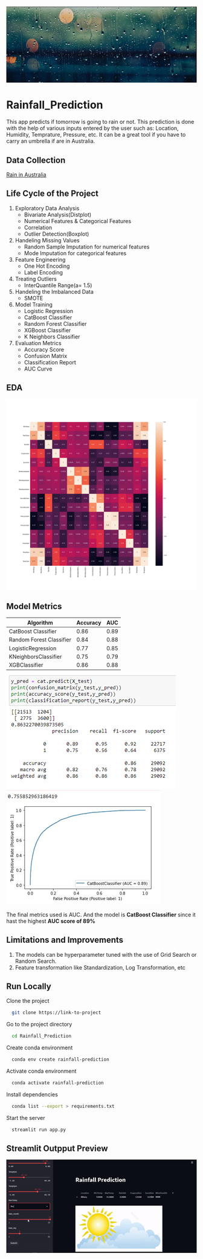 ![Image](static/rain_banner.jpg)
# Rainfall_Prediction 
This app predicts if tomorrow is going to rain or not. 
This prediction is done with the help of various inputs entered by the user such as: Location, Humidity, Temprature, Pressure, etc.
It can be a great tool if you have to carry an umbrella if are in Australia.

## Data Collection
[Rain in Australia](https://www.kaggle.com/datasets/jsphyg/weather-dataset-rattle-package?datasetId=6012&sortBy=voteCount)

## Life Cycle of the Project
1. Exploratory Data Analysis
    - Bivariate Analysis(Distplot)
    - Numerical Features & Categorical Features
    - Correlation
    - Outlier Detection(Boxplot)
2. Handeling Missing Values
    - Random Sample Imputation for numerical features
    - Mode Imputation for categorical features 
3. Feature Engineering
    - One Hot Encoding 
    - Label Encoding
4. Treating Outliers
    - InterQuantile Range(a= 1.5)
5. Handeling the Imbalanced Data
    - SMOTE
6. Model Training
    - Logistic Regression
    - CatBoost Classifier
    - Random Forest Classifier
    - XGBoost Classifier
    - K Neighbors Classifier
7. Evaluation Metrics
    - Accuracy Score
    - Confusion Matrix
    - Classification Report
    - AUC Curve

## EDA
![Correlation](static/heatmap.png)


## Model Metrics
Algorithm  | Accuracy | AUC
------------- | ------------- | ------
CatBoost Classifier  | 0.86 | 0.89
Random Forest Classifier  | 0.84 | 0.88
LogisticRegression | 0.77 | 0.85
KNeighborsClassifier | 0.75 | 0.79
XGBClassifier | 0.86 | 0.88

![Metrics of CatBoost Classifier](static/cat_metrics.png)
![AUC Curve of CatBoost Classifier](static/auc_cat.jpg)

The final metrics used is AUC.
And the model is **CatBoost Classifier** since it hast the highest **AUC score of 89%**

## Limitations and Improvements
1. The models can be hyperparameter tuned with the use of Grid Search or Random Search.
2. Feature transformation like Standardization, Log Transformation, etc
## Run Locally

Clone the project

```bash
  git clone https://link-to-project
```

Go to the project directory

```bash
  cd Rainfall_Prediction
```

Create conda environment

```bash
  conda env create rainfall-prediction
```

Activate conda environment

```bash
  conda activate rainfall-prediction
```

Install dependencies

```bash
  conda list --export > requirements.txt
```

Start the server

```bash
  streamlit run app.py
```

## Streamlit Outpput Preview
![Gif](static/output.gif)
